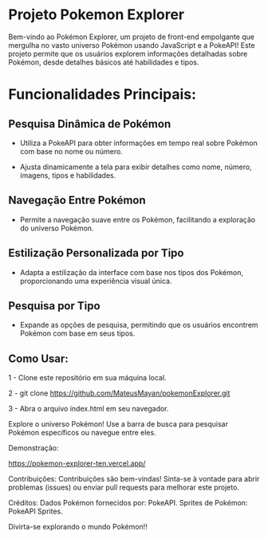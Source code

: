 # Projeto Pokemon Explorer

Bem-vindo ao Pokémon Explorer, um projeto de front-end empolgante que mergulha no vasto universo Pokémon usando JavaScript e a PokeAPI! Este projeto permite que os usuários explorem informações detalhadas sobre Pokémon, desde detalhes básicos até habilidades e tipos.


# Funcionalidades Principais:

## Pesquisa Dinâmica de Pokémon

- Utiliza a PokeAPI para obter informações em tempo real sobre Pokémon com base no nome ou número.

- Ajusta dinamicamente a tela para exibir detalhes como nome, número, imagens, tipos e habilidades.

## Navegação Entre Pokémon

- Permite a navegação suave entre os Pokémon, facilitando a exploração do universo Pokémon.
 
## Estilização Personalizada por Tipo

- Adapta a estilização da interface com base nos tipos dos Pokémon, proporcionando uma experiência visual única.

## Pesquisa por Tipo 

- Expande as opções de pesquisa, permitindo que os usuários encontrem Pokémon com base em seus tipos.


## Como Usar:

1 - Clone este repositório em sua máquina local.

2 - git clone https://github.com/MateusMayan/pokemonExplorer.git

3 - Abra o arquivo index.html em seu navegador.

Explore o universo Pokémon! Use a barra de busca para pesquisar Pokémon específicos ou navegue entre eles.

Demonstração:

https://pokemon-explorer-ten.vercel.app/

Contribuições:
Contribuições são bem-vindas! Sinta-se à vontade para abrir problemas (issues) ou enviar pull requests para melhorar este projeto.

Créditos:
Dados Pokémon fornecidos por: PokeAPI.
Sprites de Pokémon: PokeAPI Sprites.

Divirta-se explorando o mundo Pokémon!!
